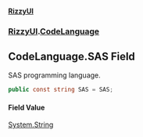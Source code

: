 #### [RizzyUI](index 'index')
### [RizzyUI](RizzyUI 'RizzyUI').[CodeLanguage](RizzyUI.CodeLanguage 'RizzyUI.CodeLanguage')

## CodeLanguage.SAS Field

SAS programming language.

```csharp
public const string SAS = SAS;
```

#### Field Value
[System.String](https://docs.microsoft.com/en-us/dotnet/api/System.String 'System.String')